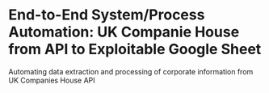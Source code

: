# End-to-End System/Process Automation: UK Companie House from API to Exploitable Google Sheet
Automating data extraction and processing of corporate information from UK Companies House API
